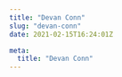 ```yaml
---
title: "Devan Conn"
slug: "devan-conn"
date: 2021-02-15T16:24:01Z

meta:
  title: "Devan Conn"
---
```


